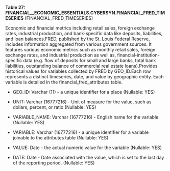 **Table 27: FINANCIAL__ECONOMIC_ESSENTIALS.CYBERSYN.FINANCIAL_FRED_TIMESERIES** (FINANCIAL_FRED_TIMESERIES)

Economic and financial metrics including retail sales, foreign exchange rates, industrial production, and bank-specific data like deposits, liabilities, and loan balances.FRED, published by the St. Louis Federal Reserve, includes information aggregated from various government sources. It features various economic metrics such as monthly retail sales, foreign exchange rates, and industrial production as well as, financial-institution-specific data (e.g. flow of deposits for small and large banks, total bank liabilities, outstanding balance of commercial real estate loans).Provides historical values for variables collected by FRED by GEO_ID.Each row represents a distinct timeseries, date, and value by geographic entity. Each variable is detailed in the financial_fred_attributes table.

- GEO_ID: Varchar (11) - a unique identifier for a place (Nullable: YES)

- UNIT: Varchar (16777216) - Unit of measure for the value, such as dollars, percent, or ratio (Nullable: YES)

- VARIABLE_NAME: Varchar (16777216) - English name for the variable (Nullable: YES)

- VARIABLE: Varchar (16777216) - a unique identifier for a variable joinable to the attributes table (Nullable: YES)

- VALUE: Date - the actual numeric value for the variable (Nullable: YES)

- DATE: Date - Date associated with the value, which is set to the last day of the reporting period. (Nullable: YES)

